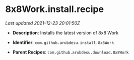 # 8x8Work.install.recipe

_Last updated 2021-12-23 20:01:50Z_

- **Description**: Installs the latest version of 8x8 Work

- **Identifier**: `com.github.arubdesu.install.8x8Work`

- **Parent Recipes**: `com.github.arubdesu.download.8x8Work`
